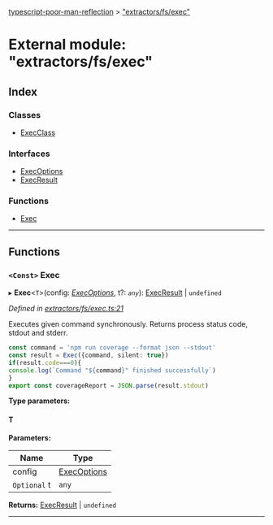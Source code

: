 [typescript-poor-man-reflection](../README.md) > ["extractors/fs/exec"](../modules/_extractors_fs_exec_.md)

# External module: "extractors/fs/exec"

## Index

### Classes

* [ExecClass](../classes/_extractors_fs_exec_.execclass.md)

### Interfaces

* [ExecOptions](../interfaces/_extractors_fs_exec_.execoptions.md)
* [ExecResult](../interfaces/_extractors_fs_exec_.execresult.md)

### Functions

* [Exec](_extractors_fs_exec_.md#exec)

---

## Functions

<a id="exec"></a>

### `<Const>` Exec

▸ **Exec**<`T`>(config: *[ExecOptions](../interfaces/_extractors_fs_exec_.execoptions.md)*, t?: *`any`*): [ExecResult](../interfaces/_extractors_fs_exec_.execresult.md) \| `undefined`

*Defined in [extractors/fs/exec.ts:21](https://github.com/cancerberoSgx/typescript-poor-man-reflection/blob/667880b/src/extractors/fs/exec.ts#L21)*

Executes given command synchronously. Returns process status code, stdout and stderr.

```ts
const command = 'npm run coverage --format json --stdout'
const result = Exec({command, silent: true})
if(result.code===0){
console.log(`Command "${command}" finished successfully`)
}
export const coverageReport = JSON.parse(result.stdout)
```

**Type parameters:**

#### T 
**Parameters:**

| Name | Type |
| ------ | ------ |
| config | [ExecOptions](../interfaces/_extractors_fs_exec_.execoptions.md) |
| `Optional` t | `any` |

**Returns:** [ExecResult](../interfaces/_extractors_fs_exec_.execresult.md) \| `undefined`

___

